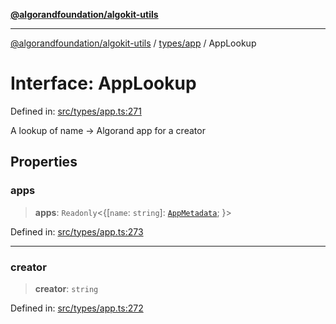 [**@algorandfoundation/algokit-utils**](../../../README.md)

***

[@algorandfoundation/algokit-utils](../../../README.md) / [types/app](../README.md) / AppLookup

# Interface: AppLookup

Defined in: [src/types/app.ts:271](https://github.com/algorandfoundation/algokit-utils-ts/blob/main/src/types/app.ts#L271)

A lookup of name -> Algorand app for a creator

## Properties

### apps

> **apps**: `Readonly`\<\{[`name`: `string`]: [`AppMetadata`](AppMetadata.md); \}\>

Defined in: [src/types/app.ts:273](https://github.com/algorandfoundation/algokit-utils-ts/blob/main/src/types/app.ts#L273)

***

### creator

> **creator**: `string`

Defined in: [src/types/app.ts:272](https://github.com/algorandfoundation/algokit-utils-ts/blob/main/src/types/app.ts#L272)
